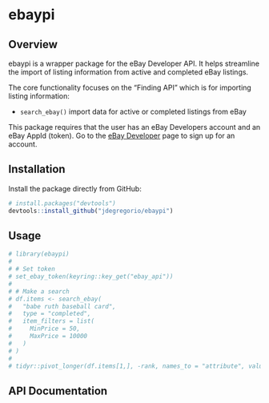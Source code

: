 
<!-- README.md is generated from README.Rmd. Please edit that file -->

# ebaypi

## Overview

ebaypi is a wrapper package for the eBay Developer API. It helps
streamline the import of listing information from active and completed
eBay listings.

The core functionality focuses on the “Finding API” which is for
importing listing information:

  - `search_ebay()` import data for active or completed listings from
    eBay

This package requires that the user has an eBay Developers account and
an eBay AppId (token). Go to the [eBay
Developer](https://developer.ebay.com/) page to sign up for an account.

## Installation

Install the package directly from GitHub:

``` r
# install.packages("devtools")
devtools::install_github("jdegregorio/ebaypi")
```

## Usage

``` r
# library(ebaypi)
# 
# # Set token
# set_ebay_token(keyring::key_get("ebay_api"))
# 
# # Make a search
# df.items <- search_ebay(
#   "babe ruth baseball card",
#   type = "completed",
#   item_filters = list(
#     MinPrice = 50,
#     MaxPrice = 10000
#   )
# )
# 
# tidyr::pivot_longer(df.items[1,], -rank, names_to = "attribute", values_to = "value")
```

## API Documentation
